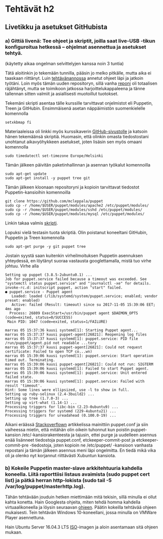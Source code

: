 # Tehtävät h2

## Livetikku ja asetukset GitHubista

### a) Gittiä livenä: Tee ohjeet ja skriptit, joilla saat live-USB -tikun konfiguroitua hetkessä – ohjelmat asennettua ja asetukset tehtyä.

(käytetty aikaa ongelman selvittelyjen kanssa noin 3 tuntia)

Tätä aloitinkin jo tekemään tunnilla, pääsin jo melko pitkälle, mutta aika ei taaskaan riittänyt. Luin [tehtävänannossa](http://terokarvinen.com/2017/aikataulu-palvelinten-hallinta-ict4tn022-3-5-op-uusi-ops-loppusyksy-2017-p5#comment-23251) annetut ohjeet läpi ja jatkoin työtäni. Loin myös tämän uuden repositoryn, sillä vanha [reponi](https://github.com/mcleppala/puppetconf) oli totaalisen räjähtänyt, mutta se toimikoon jatkossa harjoittelukappaleena ja tänne tallennan sitten valmiit ja asiallisesti muotoillut tuotokset. 

Tekemäni skripti asentaa tälle kurssille tarvittavat onjelmistot eli Puppetin, Treen ja GitHubin. Ensimmäisenä asetan näppäimistön suomenkielelle komennolla

```
setxkbmap fi
```

Materiaaleissa oli linkki myös kurssikaverin [GitHub-sivustolle](https://github.com/poponappi/essential-tools/blob/master/essentialtools.sh) ja katsoin hänen tekemäänsä skriptiä. Huomasin, että olinkin omasta tiedostostani unohtanut aikavyöhykkeen asetukset, joten lisäsin sen myös omaani komennolla

```
sudo timedatectl set-timezone Europe/Helsinki
```
Tämän jälkeen päivitän paketinhallinnan ja asennan työkalut komennoilla

```
sudo apt-get update
sudo apt-get install -y puppet tree git
```
Tämän jälkeen kloonaan repositoryni ja kopioin tarvittavat tiedostot Puppetin-kansioihin komennoilla

```
git clone https://github.com/mcleppala/puppet
sudo cp -r /home/$USER/puppet/modules/apache2 /etc/puppet/modules/
sudo cp -r /home/$USER/puppet/modules/sshd /etc/puppet/modules/
sudo cp -r /home/$USER/puppet/modules/mysql /etc/puppet/modules/
```

Linkin takaa valmis [skripti](https://github.com/mcleppala/puppet/blob/master/asennus.sh). 

Lopuksi vielä testasin tuota skriptiä. Olin poistanut koneeltani GitHubin, Puppetin ja Treen komennolla

```
sudo apt-get purge -y git puppet tree
```

Jostain syystä saan kuitenkin virheilmoituksen Puppetin asennuksen yhteydessä, en löytänyt suoraa vastausta googlettamalla, mistä tuo virhe johtuu. Virhe alla

```
Setting up puppet (3.8.5-2ubuntu0.1) ...
Job for puppet.service failed because a timeout was exceeded. See "systemctl status puppet.service" and "journalctl -xe" for details.
invoke-rc.d: initscript puppet, action "start" failed.
● puppet.service - Puppet agent
   Loaded: loaded (/lib/systemd/system/puppet.service; enabled; vendor preset: enabled)
   Active: failed (Result: timeout) since su 2017-11-05 15:39:06 EET; 4ms ago
  Process: 26809 ExecStart=/usr/bin/puppet agent $DAEMON_OPTS (code=exited, status=0/SUCCESS)
 Main PID: 1047 (code=exited, status=1/FAILURE)

marras 05 15:37:36 kuusi systemd[1]: Starting Puppet agent...
marras 05 15:37:37 kuusi puppet-agent[26821]: Reopening log files
marras 05 15:37:37 kuusi systemd[1]: puppet.service: PID file /run/puppet/agent.pid not readable ...tory
marras 05 15:37:37 kuusi puppet-agent[26821]: Could not request certificate: Failed to open TCP co...wn)
marras 05 15:39:06 kuusi systemd[1]: puppet.service: Start operation timed out. Terminating.
marras 05 15:39:06 kuusi puppet-agent[26821]: Could not run: SIGTERM
marras 05 15:39:06 kuusi systemd[1]: Failed to start Puppet agent.
marras 05 15:39:06 kuusi systemd[1]: puppet.service: Unit entered failed state.
marras 05 15:39:06 kuusi systemd[1]: puppet.service: Failed with result 'timeout'.
Hint: Some lines were ellipsized, use -l to show in full.
Setting up ruby-selinux (2.4-3build2) ...
Setting up tree (1.7.0-3) ...
Setting up virt-what (1.14-1) ...
Processing triggers for libc-bin (2.23-0ubuntu9) ...
Processing triggers for systemd (229-4ubuntu21) ...
Processing triggers for ureadahead (0.100.0-19) ...

```
Aikani eräässä [Stackoverflown](https://stackoverflow.com/questions/36056066/cant-request-for-certificate-form-agent-using-puppet-agent-test) artikkelissa mainittiin puppet.conf ja siin vaiheessa mietin, että mitähän olin oikein tuhonnut kun poistin puppet-kansion /etc/-kansiorakenteesta ja tajusin, ettei purge ja uudelleen asennus enää lisänneet tiedostoja puppet.conf, etckeeper-commit-post ja etckeeper-commit-pre -tiedostoja, joten kopioin ne /etc/puppet/ -kansioon vanhasta repostani ja tämän jälkeen asennus meni läpi ongelmitta. En tiedä mikä vika oli ja olenko nyt korjannut riittävästi Xubuntun kansiota.


### b) Kokeile Puppetin master-slave arkkitehtuuria kahdella koneella. Liitä raporttiisi listaus avaimista (sudo puppet cert list) ja pätkä herran http-lokista (sudo tail -5 /var/log/puppet/masterhttp.log).

Tähän tehtävään jouduin hetken miettimään mitä tekisin, sillä minulla ei ollut kahta konetta. Hain Googlesta ohjeita, miten tehdä homma kahdella virtuaalikoneella ja löysin seuraavan [ohjeen](http://discoposse.com/2013/06/25/puppet-101-basic-installation-for-master-and-agent-machines-on-ubuntu-12-04-with-vmware-workstation/). Päätin kokeilla tehtävää ohjeen mukaisesti. Tein tehtävän Windows 10-koneellani, jossa minulla on VMWare Player asennettuna.

Hain Ubuntu Server 16.04.3 LTS [ISO](https://www.ubuntu.com/download/server)-imagen ja aloin asentamaan sitä ohjeen mukaan.
